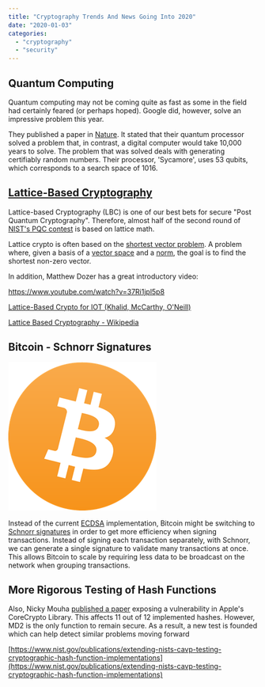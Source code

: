 ```yaml
---
title: "Cryptography Trends And News Going Into 2020"
date: "2020-01-03"
categories: 
  - "cryptography"
  - "security"
---
```


## Quantum Computing

Quantum computing may not be coming quite as fast as some in the field had certainly feared (or perhaps hoped). Google did, however, solve an impressive problem this year.

They published a paper in [Nature](https://www.nature.com/articles/s41586-019-1666-5). It stated that their quantum processor solved a problem that, in contrast, a digital computer would take 10,000 years to solve. The problem that was solved deals with generating certifiably random numbers. Their processor, 'Sycamore', uses 53 qubits, which corresponds to a search space of 1016.

## [Lattice-Based Cryptography](https://qvault.io/2020/08/21/very-basic-intro-to-lattices-in-cryptography/)

Lattice-based Cryptography (LBC) is one of our best bets for secure "Post Quantum Cryptography". Therefore, almost half of the second round of [NIST's PQC contest](https://csrc.nist.gov/CSRC/media/Presentations/Round-2-of-the-NIST-PQC-Competition-What-was-NIST/images-media/pqcrypto-may2019-moody.pdf) is based on lattice math.

Lattice crypto is often based on the [shortest vector problem](https://en.wikipedia.org/wiki/Lattice_problem). A problem where, given a basis of a [vector space](https://en.wikipedia.org/wiki/Vector_space) and a [norm](https://en.wikipedia.org/wiki/Norm_(mathematics)), the goal is to find the shortest non-zero vector.

In addition, Matthew Dozer has a great introductory video:

https://www.youtube.com/watch?v=37Ri1jpl5p8

[Lattice-Based Crypto for IOT (Khalid, McCarthy, O'Neill)](https://eprint.iacr.org/2019/681.pdf)

[Lattice Based Cryptography - Wikipedia](https://en.wikipedia.org/wiki/Lattice-based_cryptography)

## Bitcoin - Schnorr Signatures

![bitcoin logo](images/5a521fa72f93c7a8d5137fcf.png)

Instead of the current [ECDSA](https://qvault.io/2019/12/31/very-basic-intro-to-elliptic-curve-cryptography/) implementation, Bitcoin might be switching to [Schnorr signatures](https://en.bitcoin.it/wiki/Schnorr) in order to get more efficiency when signing transactions. Instead of signing each transaction separately, with Schnorr, we can generate a single signature to validate many transactions at once. This allows Bitcoin to scale by requiring less data to be broadcast on the network when grouping transactions.

## More Rigorous Testing of Hash Functions

Also, Nicky Mouha [published a paper](https://eprint.iacr.org/2019/1421.pdf) exposing a vulnerability in Apple's CoreCrypto Library. This affects 11 out of 12 implemented hashes. However, MD2 is the only function to remain secure. As a result, a new test is founded which can help detect similar problems moving forward

[https://www.nist.gov/publications/extending-nists-cavp-testing-cryptographic-hash-function-implementations](https://www.nist.gov/publications/extending-nists-cavp-testing-cryptographic-hash-function-implementations)
